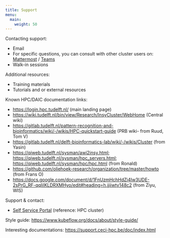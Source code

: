 ```yaml
---
title: Support 
menu:
  main:
    weight: 50
---
```


<!--add blocks of content here to add more sections to the community page -->

Contacting support:
* Email
* For specific questions, you can consult with other cluster users on: [Mattermost]() / [Teams](https://teams.microsoft.com/l/channel/19%3ad5501f1d3a6e4b7394d7cee89d5b2d1c%40thread.tacv2/General?groupId=f73478dd-163d-4e49-8f75-cdfe56e20bbc&tenantId=096e524d-6929-4030-8cd3-8ab42de0887b)
* Walk-in sessions

Additional resources:
* Training materials
* Tutorials and or external resources


Known HPC/DAIC documentation links:
* https://login.hpc.tudelft.nl/ (main landing page)
* https://wiki.tudelft.nl/bin/view/Research/InsyCluster/WebHome (Central wiki)
* https://gitlab.tudelft.nl/pattern-recognition-and-bioinformatics/wiki/-/wikis/HPC-quickstart-guide (PRB wiki- from Ruud, Tom V)
* https://gitlab.tudelft.nl/delft-bioinformatics-lab/wiki/-/wikis/Cluster (from Yasin)
* https://qiweb.tudelft.nl/sysman/awi2insy.html; https://qiweb.tudelft.nl/sysman/hpc_servers.html; https://qiweb.tudelft.nl/sysman/hpc/hpc.html (from Ronald)
* https://github.com/oliehoek-research/organization/tree/master/howto (from Frans O)
* https://docs.google.com/document/d/1FnUzmHchHdZi4Iw3UDE-2sPrG_RF-qqIilKLDRXMHyo/edit#heading=h.jjiiwty148c2 (from Ziyu, WIS)

Support & contact:
* [Self Service Portal](https://tudelft.topdesk.net/tas/public/ssp/)  (reference: HPC cluster)


Style guide:
https://www.kubeflow.org/docs/about/style-guide/

Interesting documentations:
https://support.ceci-hpc.be/doc/index.html
